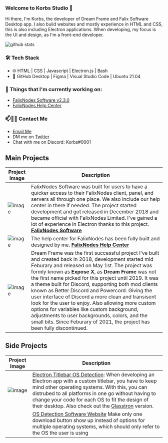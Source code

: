 ### Welcome to Korbs Studio 👋
Hi there, I'm Korbs, the developer of Dream Frame and Falix Software Desktop app. I also build websites and mostly experience in HTML and CSS, this is also including Electron applications. When developing, my focus is the UI and design, as I'm a front-end developer.

![github stats](https://github-readme-stats.vercel.app/api?username=KorbsStudio&show_icons=true&theme=tokyonight)

### 🛠 Tech Stack
- 🌐 HTML | CSS | Javascript | Electron.js | Bash
- 🔧 GitHub Desktop | Figma | Visual Studio Code | Ubuntu 21.04



### 💼 Things that I'm currently working on:
 - [FalixNodes Software v2.3.0](https://github.com/FalixNodes-Software/Desktop-App)
 - [FalixNodes Help Center](https://github.com/FalixNodes-Software/help-center)


### 📫🤝🏻 Contact Me
 - [Email Me](mailto:KorbsStudio@OnMail.com) 
 - DM me on [Twitter](https://Twitter.com/KorbsStudio)
 - Chat with me on Discord: Korbs#0001

## Main Projects

| Project Image                                        | Description |
| -----------                                          | ----------- |
| ![image](https://i.imgur.com/7QIIjsx.png)            | FalixNodes Software was built for users to have a quicker access to their FalixNodes client, panel, and servers all through one place. We also include our help center in there if needed. The project started development and got released in December 2018 and became official with FalixNodes Limited. I've gained a lot of experience in Electron thanks to this project. **[FalixNodes Software](https://software.falixnodes.net)** |
| ![image](https://i.imgur.com/lfGLYWx.png)            | The help center for FalixNodes has been fully built and designed by me. **[FalixNodes Help Center](https://help.falixnodes.net)** |
| ![image](https://i.imgur.com/1n7dR7t.jpg)            | Dream Frame was the first successful project I've built and created back in 2018, development started mid Feburary and released on May 1st. The project was formly known as **Expose X**, as **Dream Frame** was not the first name picked for this project until 2019. It was a theme built for Discord, supporting both mod clients known as Better Discord and Powercord. Giving the user interface of Discord a more clean and transisent look for the user to enjoy. Also allowing more custom options for variables like custom background, adjustments to user backgrounds, colors, and the small bits. Since Feburary of 2021, the project has been fully discontinued. |

## Side Projects

| Project Image                                        | Description |
| -----------                                          | ----------- |
| ![image](https://i.imgur.com/a5kdGWG.png)            | [Electron Titlebar OS Detection](https://github.com/KorbsStudio/electron-titlebar-os-detection): When developing an Electron app with a custom titlebar, you have to keep mind other operating systems. With this, you can distrubed to all platforms in one go without having to change your code for each OS to fit the design of their desktop. Also check out the [Glasstron](https://github.com/KorbsStudio/electron-titlebar-os-detection-glasscord) version.|
|  | [OS Detection Software Website](https://github.com/KorbsStudio/os-detection-software-website) Make only one download button show up instead of options for multiple operating systems, which should only refer to the OS the user is using |
